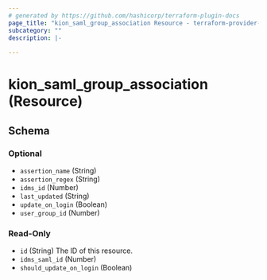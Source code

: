 ```yaml
---
# generated by https://github.com/hashicorp/terraform-plugin-docs
page_title: "kion_saml_group_association Resource - terraform-provider-kion"
subcategory: ""
description: |-
  
---
```


# kion_saml_group_association (Resource)





<!-- schema generated by tfplugindocs -->
## Schema

### Optional

- `assertion_name` (String)
- `assertion_regex` (String)
- `idms_id` (Number)
- `last_updated` (String)
- `update_on_login` (Boolean)
- `user_group_id` (Number)

### Read-Only

- `id` (String) The ID of this resource.
- `idms_saml_id` (Number)
- `should_update_on_login` (Boolean)


